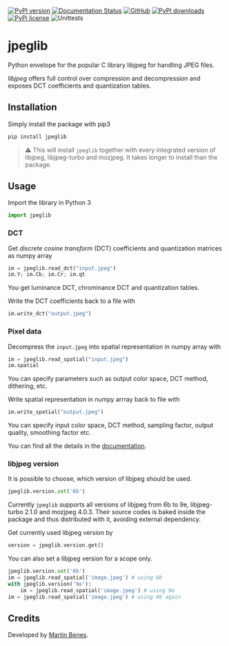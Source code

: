 [![PyPI version](https://badge.fury.io/py/jpeglib.svg)](https://pypi.org/project/jpeglib/)
[![Documentation Status](https://readthedocs.org/projects/jpeglib/badge/?version=latest)](https://jpeglib.readthedocs.io/)
[![GitHub](https://img.shields.io/github/stars/martinbenes1996/jpeglib.svg)](https://GitHub.com/martinbenes1996/jpeglib)
[![PyPI downloads](https://img.shields.io/pypi/dm/jpeglib)](https://pypi.org/project/jpeglib/)
[![PyPi license](https://badgen.net/pypi/license/pip/)](https://pypi.com/project/jpeglib/)
![Unittests](https://github.com/martinbenes1996/jpeglib/actions/workflows/unittests_on_commit.yml/badge.svg)

# jpeglib

Python envelope for the popular C library libjpeg for handling JPEG files.

*libjpeg* offers full control over compression and decompression and exposes DCT coefficients and quantization tables.

## Installation

Simply install the package with pip3


```bash
pip install jpeglib
```


> :warning: This will install `jpeglib` together with every integrated version of libjpeg, libjpeg-turbo and mozjpeg. It takes longer to install than the package.


## Usage

Import the library in Python 3

```python
import jpeglib
```

### DCT

Get *discrete cosine transform* (DCT) coefficients and quantization matrices as numpy array


```python
im = jpeglib.read_dct("input.jpeg")
im.Y; im.Cb; im.Cr; im.qt
```

You get luminance DCT, chrominance DCT and quantization tables.

Write the DCT coefficients back to a file with

```python
im.write_dct("output.jpeg")
```

### Pixel data

Decompress the `input.jpeg` into spatial representation in numpy array with

```python
im = jpeglib.read_spatial("input.jpeg")
im.spatial
```

You can specify parameters such as output color space, DCT method, dithering, etc.

Write spatial representation in numpy arrray back to file with

```python
im.write_spatial("output.jpeg")
```

You can specify input color space, DCT method, sampling factor, output quality, smoothing factor etc.

You can find all the details in the [documentation](https://jpeglib.readthedocs.io/).

### libjpeg version

It is possible to choose, which version of libjpeg should be used.

```python
jpeglib.version.set('6b')
```

Currently `jpeglib` supports all versions of libjpeg from 6b to 9e, libjpeg-turbo 2.1.0 and mozjpeg 4.0.3.
Their source codes is baked inside the package and thus distributed with it, avoiding external dependency.

Get currently used libjpeg version by

```python
version = jpeglib.version.get()
```

You can also set a libjpeg version for a scope only.

```python
jpeglib.version.set('6b')
im = jpeglib.read_spatial('image.jpeg') # using 6b
with jpeglib.version('9e'):
    im = jpeglib.read_spatial('image.jpeg') # using 9e
im = jpeglib.read_spatial('image.jpeg') # using 6b again
```


## Credits

Developed by [Martin Benes](https://github.com/martinbenes1996).
